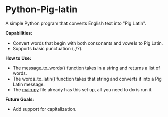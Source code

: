 # Python-Pig-latin
A simple Python program that converts English text into "Pig Latin".

**Capabilities:**
- Convert words that begin with both consonants and vowels to Pig Latin.
- Supports basic punctuation (.,!?).

**How to Use:**
- The message_to_words() function takes in a string and returns a list of words.
- The words_to_latin() function takes that string and converts it into a Pig Latin message.
- The [main.py](https://github.com/ciomperlik-zac/Python-Pig-latin/blob/main/main.py) file already has this set up, all you need to do is run it.

**Future Goals:**
- Add support for capitalization.
